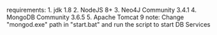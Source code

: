 requirements:
	1.	jdk 1.8
	2.	NodeJS 8+
	3.	Neo4J Community 3.4.1
	4.	MongoDB Community 3.6.5
	5.	Apache Tomcat 9
note:
	Change "mongod.exe" path in "start.bat" and run the script to start DB Services